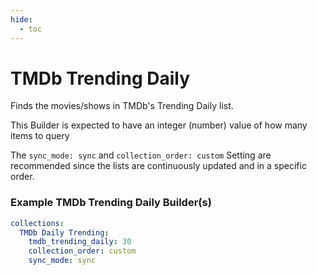 ```yaml
---
hide:
  - toc
---
```

# TMDb Trending Daily

Finds the movies/shows in TMDb's Trending Daily list.

This Builder is expected to have an integer (number) value of how many items to query

The `sync_mode: sync` and `collection_order: custom` Setting are recommended since the lists are continuously updated 
and in a specific order.

### Example TMDb Trending Daily Builder(s)

```yaml
collections:
  TMDb Daily Trending:
    tmdb_trending_daily: 30
    collection_order: custom
    sync_mode: sync
```
